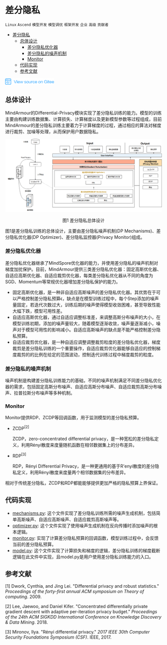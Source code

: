 # 差分隐私

`Linux` `Ascend` `模型开发` `模型调优` `框架开发` `企业` `高级` `贡献者`

<!-- TOC -->

- [差分隐私](#差分隐私)
    - [总体设计](#总体设计)
        - [差分隐私优化器](#差分隐私优化器)
        - [差分隐私的噪声机制](#差分隐私的噪声机制)
        - [Monitor](#monitor)
    - [代码实现](#代码实现)
    - [参考文献](#参考文献)

<!-- /TOC -->

<a href="https://gitee.com/mindspore/docs/blob/master/docs/note/source_zh_cn/design/mindarmour/differential_privacy_design.md" target="_blank"><img src="../../_static/logo_source.png"></a>

## 总体设计

MindArmour的Differential-Privacy模块实现了差分隐私训练的能力。模型的训练主要由构建训练数据集、计算损失、计算梯度以及更新模型参数等过程组成，目前MindArmour的差分隐私训练主要着力于计算梯度的过程，通过相应的算法对梯度进行裁剪、加噪等处理，从而保护用户数据隐私。

![dp_arch](./images/dp_arch.png)

<center>图1  差分隐私总体设计</center>

图1是差分隐私训练的总体设计，主要由差分隐私噪声机制(DP Mechanisms)、差分隐私优化器(DP Optimizer)、差分隐私监控器(Privacy Monitor)组成。


### 差分隐私优化器

差分隐私优化器继承了MindSpore优化器的能力，并使用差分隐私的噪声机制对梯度加扰保护。目前，MindArmour提供三类差分隐私优化器：固定高斯优化器、自适应高斯优化器、自适应裁剪优化器，每类差分隐私优化器从不同的角度为SGD、Momentum等常规优化器增加差分隐私保护的能力。

* 固定高斯优化器，是一种非自适应高斯噪声的差分隐私优化器。其优势在于可以严格控制差分隐私预算ϵ，缺点是在模型训练过程中，每个Step添加的噪声量固定，若迭代次数过大，训练后期的噪声使得模型收敛困难，甚至导致性能大幅下跌，模型可用性差。
* 自适应高斯优化器，通过自适应调整标准差，来调整高斯分布噪声的大小，在模型训练初期，添加的噪声量较大，随着模型逐渐收敛，噪声量逐渐减小，噪声对于模型可用性的影响减小。自适应高斯噪声的缺点是不能严格控制差分隐私预算。
* 自适应裁剪优化器，是一种自适应调整调整裁剪粒度的差分隐私优化器，梯度裁剪是差分隐私训练的一个重要操作，自适应裁剪优化器能够自适应的控制梯度裁剪的的比例在给定的范围波动，控制迭代训练过程中梯度裁剪的粒度。

### 差分隐私的噪声机制

噪声机制是构建差分隐私训练能力的基础，不同的噪声机制满足不同差分隐私优化器的需求，包括固定高斯分布噪声、自适应高斯分布噪声、自适应裁剪高斯分布噪声、拉普拉斯分布噪声等多种机制。

### Monitor

Monitor提供RDP、ZCDP等回调函数，用于监测模型的差分隐私预算。 

* ZCDP<sup>[2]</sup>

    ZCDP，zero-concentrated differential privacy，是一种宽松的差分隐私定义，利用Rényi散度来度量随机函数在相邻数据集上的分布差异。

* RDP<sup>[3]</sup>

    RDP，Rényi Differential Privacy，是一种更通用的基于R'enyi散度的差分隐私定义，利用Rényi散度来度量两个相邻数据集的分布差异。
    
相对于传统差分隐私，ZCDP和RDP都能能够提供更加严格的隐私预算上界保证。


## 代码实现

* [mechanisms.py](https://gitee.com/mindspore/mindarmour/blob/master/mindarmour/privacy/diff_privacy/mechanisms/mechanisms.py): 这个文件实现了差分隐私训练所需的噪声生成机制，包括简单高斯噪声、自适应高斯噪声、自适应裁剪高斯噪声等。
* [optimizer.py](https://gitee.com/mindspore/mindarmour/blob/master/mindarmour/privacy/diff_privacy/optimizer/optimizer.py): 这个文件实现了使用噪声生成机制在反向传播时添加噪声的根本逻辑。
* [monitor.py](https://gitee.com/mindspore/mindarmour/blob/master/mindarmour/privacy/diff_privacy/monitor/monitor.py): 实现了计算差分隐私预算的回调函数，模型训练过程中，会反馈当前的差分隐私预算。
* [model.py](https://gitee.com/mindspore/mindarmour/blob/master/mindarmour/privacy/diff_privacy/train/model.py): 这个文件实现了计算损失和梯度的逻辑，差分隐私训练的梯度截断逻辑在此文件中实现，且model.py是用户使用差分隐私训练能力的入口。

## 参考文献

[1] Dwork, Cynthia, and Jing Lei. "Differential privacy and robust statistics." *Proceedings of the forty-first annual ACM symposium on Theory of computing*. 2009.

[2] Lee, Jaewoo, and Daniel Kifer. "Concentrated differentially private gradient descent with adaptive per-iteration privacy budget." *Proceedings of the 24th ACM SIGKDD International Conference on Knowledge Discovery & Data Mining*. 2018.

[3] Mironov, Ilya. "Rényi differential privacy." *2017 IEEE 30th Computer Security Foundations Symposium (CSF)*. IEEE, 2017.
